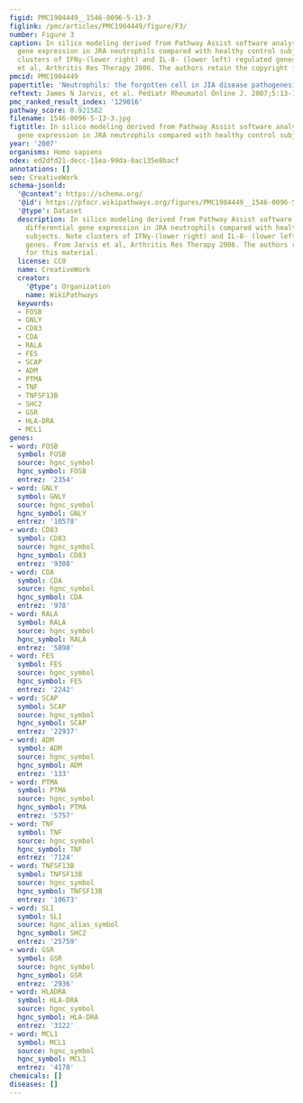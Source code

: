 ```yaml
---
figid: PMC1904449__1546-0096-5-13-3
figlink: /pmc/articles/PMC1904449/figure/F3/
number: Figure 3
caption: In silico modeling derived from Pathway Assist software analysis of differential
  gene expression in JRA neutrophils compared with healthy control subjects. Note
  clusters of IFNγ-(lower right) and IL-8- (lower left) regulated genes. From Jarvis
  et al, Arthritis Res Therapy 2006. The authors retain the copyright for this material.
pmcid: PMC1904449
papertitle: 'Neutrophils: the forgotten cell in JIA disease pathogenesis.'
reftext: James N Jarvis, et al. Pediatr Rheumatol Online J. 2007;5:13-13.
pmc_ranked_result_index: '129016'
pathway_score: 0.921582
filename: 1546-0096-5-13-3.jpg
figtitle: In silico modeling derived from Pathway Assist software analysis of differential
  gene expression in JRA neutrophils compared with healthy control subjects
year: '2007'
organisms: Homo sapiens
ndex: ed2dfd21-decc-11ea-99da-0ac135e8bacf
annotations: []
seo: CreativeWork
schema-jsonld:
  '@context': https://schema.org/
  '@id': https://pfocr.wikipathways.org/figures/PMC1904449__1546-0096-5-13-3.html
  '@type': Dataset
  description: In silico modeling derived from Pathway Assist software analysis of
    differential gene expression in JRA neutrophils compared with healthy control
    subjects. Note clusters of IFNγ-(lower right) and IL-8- (lower left) regulated
    genes. From Jarvis et al, Arthritis Res Therapy 2006. The authors retain the copyright
    for this material.
  license: CC0
  name: CreativeWork
  creator:
    '@type': Organization
    name: WikiPathways
  keywords:
  - FOSB
  - GNLY
  - CD83
  - CDA
  - RALA
  - FES
  - SCAP
  - ADM
  - PTMA
  - TNF
  - TNFSF13B
  - SHC2
  - GSR
  - HLA-DRA
  - MCL1
genes:
- word: FOSB
  symbol: FOSB
  source: hgnc_symbol
  hgnc_symbol: FOSB
  entrez: '2354'
- word: GNLY
  symbol: GNLY
  source: hgnc_symbol
  hgnc_symbol: GNLY
  entrez: '10578'
- word: CD83
  symbol: CD83
  source: hgnc_symbol
  hgnc_symbol: CD83
  entrez: '9308'
- word: CDA
  symbol: CDA
  source: hgnc_symbol
  hgnc_symbol: CDA
  entrez: '978'
- word: RALA
  symbol: RALA
  source: hgnc_symbol
  hgnc_symbol: RALA
  entrez: '5898'
- word: FES
  symbol: FES
  source: hgnc_symbol
  hgnc_symbol: FES
  entrez: '2242'
- word: SCAP
  symbol: SCAP
  source: hgnc_symbol
  hgnc_symbol: SCAP
  entrez: '22937'
- word: ADM
  symbol: ADM
  source: hgnc_symbol
  hgnc_symbol: ADM
  entrez: '133'
- word: PTMA
  symbol: PTMA
  source: hgnc_symbol
  hgnc_symbol: PTMA
  entrez: '5757'
- word: TNF
  symbol: TNF
  source: hgnc_symbol
  hgnc_symbol: TNF
  entrez: '7124'
- word: TNFSF13B
  symbol: TNFSF13B
  source: hgnc_symbol
  hgnc_symbol: TNFSF13B
  entrez: '10673'
- word: SLI
  symbol: SLI
  source: hgnc_alias_symbol
  hgnc_symbol: SHC2
  entrez: '25759'
- word: GSR
  symbol: GSR
  source: hgnc_symbol
  hgnc_symbol: GSR
  entrez: '2936'
- word: HLADRA
  symbol: HLA-DRA
  source: hgnc_symbol
  hgnc_symbol: HLA-DRA
  entrez: '3122'
- word: MCL1
  symbol: MCL1
  source: hgnc_symbol
  hgnc_symbol: MCL1
  entrez: '4170'
chemicals: []
diseases: []
---
```

